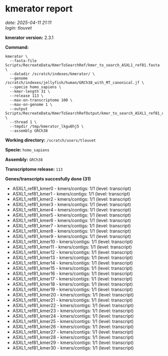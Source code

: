 # kmerator report
*date: 2025-04-11 21:11*  
*login: tlouvet*

**kmerator version:** 2.3.1

**Command:**

```
kmerator \
  --fasta-file Scripts/RecreateData/KmerToSearchRef/kmer_to_search_ASXL1_ref81.fasta \
  --datadir /scratch/indexes/kmerator/ \
  --genome /scratch/indexes/jellyfish/human/GRCh38_with_MT_canonical.jf \
  --specie homo_sapiens \
  --kmer-length 31 \
  --release 113 \
  --max-on-transcriptome 100 \
  --max-on-genome 1 \
  --output Scripts/RecreateData/KmerToSearchRefOutput/kmer_to_search_ASXL1_ref81_output \
  --thread 1 \
  --tmpdir /tmp/kmerator_lkgu6hj5 \
  --assembly GRCh38
```

**Working directory:** `/scratch/users/tlouvet`

**Specie:** `homo_sapiens`

**Assembly:** `GRCh38`

**Transcriptome release:** `113`

**Genes/transcripts succesfully done (31)**

- ASXL1_ref81_kmer0 - kmers/contigs: 1/1 (level: transcript)
- ASXL1_ref81_kmer1 - kmers/contigs: 1/1 (level: transcript)
- ASXL1_ref81_kmer2 - kmers/contigs: 1/1 (level: transcript)
- ASXL1_ref81_kmer3 - kmers/contigs: 1/1 (level: transcript)
- ASXL1_ref81_kmer4 - kmers/contigs: 1/1 (level: transcript)
- ASXL1_ref81_kmer5 - kmers/contigs: 1/1 (level: transcript)
- ASXL1_ref81_kmer6 - kmers/contigs: 1/1 (level: transcript)
- ASXL1_ref81_kmer7 - kmers/contigs: 1/1 (level: transcript)
- ASXL1_ref81_kmer8 - kmers/contigs: 1/1 (level: transcript)
- ASXL1_ref81_kmer9 - kmers/contigs: 1/1 (level: transcript)
- ASXL1_ref81_kmer10 - kmers/contigs: 1/1 (level: transcript)
- ASXL1_ref81_kmer11 - kmers/contigs: 1/1 (level: transcript)
- ASXL1_ref81_kmer12 - kmers/contigs: 1/1 (level: transcript)
- ASXL1_ref81_kmer13 - kmers/contigs: 1/1 (level: transcript)
- ASXL1_ref81_kmer14 - kmers/contigs: 1/1 (level: transcript)
- ASXL1_ref81_kmer15 - kmers/contigs: 1/1 (level: transcript)
- ASXL1_ref81_kmer16 - kmers/contigs: 1/1 (level: transcript)
- ASXL1_ref81_kmer17 - kmers/contigs: 1/1 (level: transcript)
- ASXL1_ref81_kmer18 - kmers/contigs: 1/1 (level: transcript)
- ASXL1_ref81_kmer19 - kmers/contigs: 1/1 (level: transcript)
- ASXL1_ref81_kmer20 - kmers/contigs: 1/1 (level: transcript)
- ASXL1_ref81_kmer21 - kmers/contigs: 1/1 (level: transcript)
- ASXL1_ref81_kmer22 - kmers/contigs: 1/1 (level: transcript)
- ASXL1_ref81_kmer23 - kmers/contigs: 1/1 (level: transcript)
- ASXL1_ref81_kmer24 - kmers/contigs: 1/1 (level: transcript)
- ASXL1_ref81_kmer25 - kmers/contigs: 1/1 (level: transcript)
- ASXL1_ref81_kmer26 - kmers/contigs: 1/1 (level: transcript)
- ASXL1_ref81_kmer27 - kmers/contigs: 1/1 (level: transcript)
- ASXL1_ref81_kmer28 - kmers/contigs: 1/1 (level: transcript)
- ASXL1_ref81_kmer29 - kmers/contigs: 1/1 (level: transcript)
- ASXL1_ref81_kmer30 - kmers/contigs: 1/1 (level: transcript)

